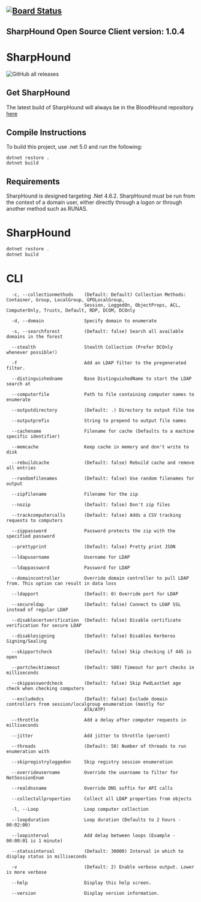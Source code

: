 [![Board Status](https://dev.azure.com/jserrano0933/e63c8f5b-9de8-413b-9e99-71fb5c3a1359/4d3fc3b5-39fe-4bb2-b4b1-0912cfa9b7d1/_apis/work/boardbadge/96fca40c-7a50-4354-a622-a196791fd03b)](https://dev.azure.com/jserrano0933/e63c8f5b-9de8-413b-9e99-71fb5c3a1359/_boards/board/t/4d3fc3b5-39fe-4bb2-b4b1-0912cfa9b7d1/Microsoft.RequirementCategory)
---
SharpHound Open Source Client version: 1.0.4
---

# SharpHound

![GitHub all releases](https://img.shields.io/github/downloads/BloodHoundAD/SharpHound/total)

## Get SharpHound

The latest build of SharpHound will always be in the BloodHound repository [here](https://github.com/BloodHoundAD/BloodHound/tree/master/Collectors)

## Compile Instructions

To build this project, use .net 5.0 and run the following:

```
dotnet restore .
dotnet build
```

## Requirements

SharpHound is designed targeting .Net 4.6.2. SharpHound must be run from the context of a domain user, either directly through a logon or through another method such as RUNAS.


# SharpHound

```csharp
dotnet restore .
dotnet build
```

# CLI
```
  -c, --collectionmethods    (Default: Default) Collection Methods: Container, Group, LocalGroup, GPOLocalGroup,
                             Session, LoggedOn, ObjectProps, ACL, ComputerOnly, Trusts, Default, RDP, DCOM, DCOnly

  -d, --domain               Specify domain to enumerate

  -s, --searchforest         (Default: false) Search all available domains in the forest

  --stealth                  Stealth Collection (Prefer DCOnly whenever possible!)

  -f                         Add an LDAP filter to the pregenerated filter.

  --distinguishedname        Base DistinguishedName to start the LDAP search at

  --computerfile             Path to file containing computer names to enumerate

  --outputdirectory          (Default: .) Directory to output file too

  --outputprefix             String to prepend to output file names

  --cachename                Filename for cache (Defaults to a machine specific identifier)

  --memcache                 Keep cache in memory and don't write to disk

  --rebuildcache             (Default: false) Rebuild cache and remove all entries

  --randomfilenames          (Default: false) Use random filenames for output

  --zipfilename              Filename for the zip

  --nozip                    (Default: false) Don't zip files

  --trackcomputercalls       (Default: false) Adds a CSV tracking requests to computers

  --zippassword              Password protects the zip with the specified password

  --prettyprint              (Default: false) Pretty print JSON

  --ldapusername             Username for LDAP

  --ldappassword             Password for LDAP

  --domaincontroller         Override domain controller to pull LDAP from. This option can result in data loss

  --ldapport                 (Default: 0) Override port for LDAP

  --secureldap               (Default: false) Connect to LDAP SSL instead of regular LDAP
  
  --disablecertverification  (Default: false) Disable certificate verification for secure LDAP

  --disablesigning           (Default: false) Disables Kerberos Signing/Sealing

  --skipportcheck            (Default: false) Skip checking if 445 is open

  --portchecktimeout         (Default: 500) Timeout for port checks in milliseconds
  
  --skippasswordcheck        (Default: false) Skip PwdLastSet age check when checking computers

  --excludedcs               (Default: false) Exclude domain controllers from session/localgroup enumeration (mostly for
                             ATA/ATP)

  --throttle                 Add a delay after computer requests in milliseconds

  --jitter                   Add jitter to throttle (percent)

  --threads                  (Default: 50) Number of threads to run enumeration with

  --skipregistryloggedon     Skip registry session enumeration

  --overrideusername         Override the username to filter for NetSessionEnum

  --realdnsname              Override DNS suffix for API calls

  --collectallproperties     Collect all LDAP properties from objects

  -l, --Loop                 Loop computer collection

  --loopduration             Loop duration (Defaults to 2 hours - 00:02:00)

  --loopinterval             Add delay between loops (Example - 00:00:01 is 1 minute)

  --statusinterval           (Default: 30000) Interval in which to display status in milliseconds

  -v                         (Default: 2) Enable verbose output. Lower is more verbose

  --help                     Display this help screen.

  --version                  Display version information.
```

